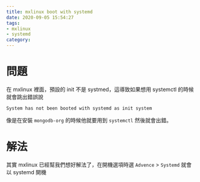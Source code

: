 ```yaml
---
title: mxlinux boot with systemd
date: 2020-09-05 15:54:27
tags:
- mxlinux
- systemd
category:
---
```


# 問題
在 mxlinux 裡面，預設的 init 不是 systmed，這導致如果想用 systemctl 的時候就會跳出錯誤說
```
System has not been booted with systemd as init system
```
像是在安裝 `mongodb-org` 的時候他就要用到 `systemctl` 然後就會出錯。

# 解法
其實 mxlinux 已經幫我們想好解法了，在開機選項時選 `Advence` > `Systemd` 就會以 systemd 開機

